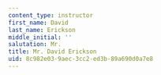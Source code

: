 ```yaml
---
content_type: instructor
first_name: David
last_name: Erickson
middle_initial: ''
salutation: Mr.
title: Mr. David Erickson
uid: 8c982e03-9aec-3cc2-ed3b-89a690d0a7e8
---
```

